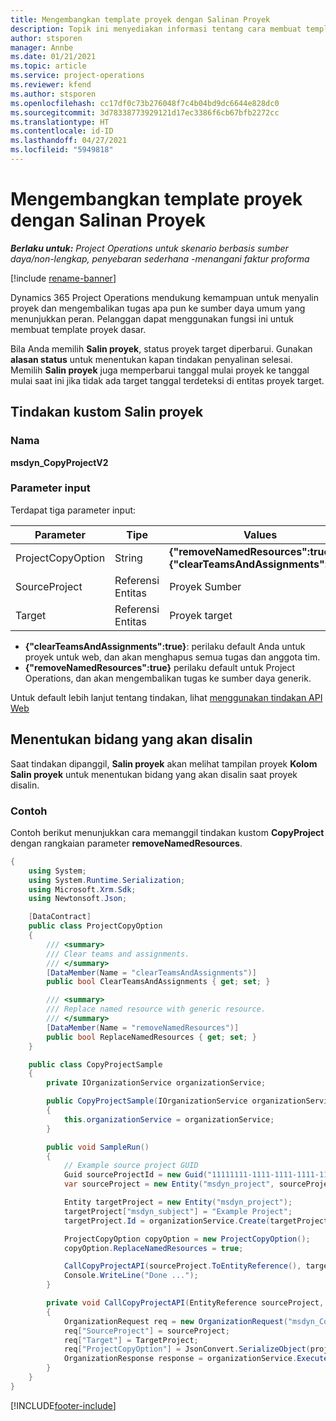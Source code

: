 ```yaml
---
title: Mengembangkan template proyek dengan Salinan Proyek
description: Topik ini menyediakan informasi tentang cara membuat template proyek menggunakan tindakan kustom menyalin proyek.
author: stsporen
manager: Annbe
ms.date: 01/21/2021
ms.topic: article
ms.service: project-operations
ms.reviewer: kfend
ms.author: stsporen
ms.openlocfilehash: cc17df0c73b276048f7c4b04bd9dc6644e828dc0
ms.sourcegitcommit: 3d78338773929121d17ec3386f6cb67bfb2272cc
ms.translationtype: HT
ms.contentlocale: id-ID
ms.lasthandoff: 04/27/2021
ms.locfileid: "5949818"
---
```

# <a name="develop-project-templates-with-copy-project"></a>Mengembangkan template proyek dengan Salinan Proyek

_**Berlaku untuk:** Project Operations untuk skenario berbasis sumber daya/non-lengkap, penyebaran sederhana -menangani faktur proforma_

[!include [rename-banner](~/includes/cc-data-platform-banner.md)]

Dynamics 365 Project Operations mendukung kemampuan untuk menyalin proyek dan mengembalikan tugas apa pun ke sumber daya umum yang menunjukkan peran. Pelanggan dapat menggunakan fungsi ini untuk membuat template proyek dasar.

Bila Anda memilih **Salin proyek**, status proyek target diperbarui. Gunakan **alasan status** untuk menentukan kapan tindakan penyalinan selesai. Memilih **Salin proyek** juga memperbarui tanggal mulai proyek ke tanggal mulai saat ini jika tidak ada target tanggal terdeteksi di entitas proyek target.

## <a name="copy-project-custom-action"></a>Tindakan kustom Salin proyek 

### <a name="name"></a>Nama 

**msdyn_CopyProjectV2**

### <a name="input-parameters"></a>Parameter input
Terdapat tiga parameter input:

| Parameter          | Tipe   | Values                                                   | 
|--------------------|--------|----------------------------------------------------------|
| ProjectCopyOption  | String | **{"removeNamedResources":true}** or **{"clearTeamsAndAssignments":true}** |
| SourceProject      | Referensi Entitas | Proyek Sumber |
| Target             | Referensi Entitas | Proyek target |


- **{"clearTeamsAndAssignments":true}**: perilaku default Anda untuk proyek untuk web, dan akan menghapus semua tugas dan anggota tim.
- **{"removeNamedResources":true}** perilaku default untuk Project Operations, dan akan mengembalikan tugas ke sumber daya generik.

Untuk default lebih lanjut tentang tindakan, lihat [menggunakan tindakan API Web](/powerapps/developer/common-data-service/webapi/use-web-api-actions)

## <a name="specify-fields-to-copy"></a>Menentukan bidang yang akan disalin 
Saat tindakan dipanggil, **Salin proyek** akan melihat tampilan proyek **Kolom Salin proyek** untuk menentukan bidang yang akan disalin saat proyek disalin.


### <a name="example"></a>Contoh
Contoh berikut menunjukkan cara memanggil tindakan kustom **CopyProject** dengan rangkaian parameter **removeNamedResources**.
```C#
{
    using System;
    using System.Runtime.Serialization;
    using Microsoft.Xrm.Sdk;
    using Newtonsoft.Json;

    [DataContract]
    public class ProjectCopyOption
    {
        /// <summary>
        /// Clear teams and assignments.
        /// </summary>
        [DataMember(Name = "clearTeamsAndAssignments")]
        public bool ClearTeamsAndAssignments { get; set; }

        /// <summary>
        /// Replace named resource with generic resource.
        /// </summary>
        [DataMember(Name = "removeNamedResources")]
        public bool ReplaceNamedResources { get; set; }
    }

    public class CopyProjectSample
    {
        private IOrganizationService organizationService;

        public CopyProjectSample(IOrganizationService organizationService)
        {
            this.organizationService = organizationService;
        }

        public void SampleRun()
        {
            // Example source project GUID
            Guid sourceProjectId = new Guid("11111111-1111-1111-1111-111111111111");
            var sourceProject = new Entity("msdyn_project", sourceProjectId);

            Entity targetProject = new Entity("msdyn_project");
            targetProject["msdyn_subject"] = "Example Project";
            targetProject.Id = organizationService.Create(targetProject);

            ProjectCopyOption copyOption = new ProjectCopyOption();
            copyOption.ReplaceNamedResources = true;

            CallCopyProjectAPI(sourceProject.ToEntityReference(), targetProject.ToEntityReference(), copyOption);
            Console.WriteLine("Done ...");
        }

        private void CallCopyProjectAPI(EntityReference sourceProject, EntityReference TargetProject, ProjectCopyOption projectCopyOption)
        {
            OrganizationRequest req = new OrganizationRequest("msdyn_CopyProjectV2");
            req["SourceProject"] = sourceProject;
            req["Target"] = TargetProject;
            req["ProjectCopyOption"] = JsonConvert.SerializeObject(projectCopyOption);
            OrganizationResponse response = organizationService.Execute(req);
        }
    }
}
```


[!INCLUDE[footer-include](../includes/footer-banner.md)]